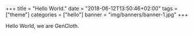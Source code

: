 +++
title = "Hello World."
date = "2018-06-12T13:50:46+02:00"
tags = ["theme"]
categories = ["hello"]
banner = "img/banners/banner-1.jpg"
+++



Hello World, we are GenCloth.
